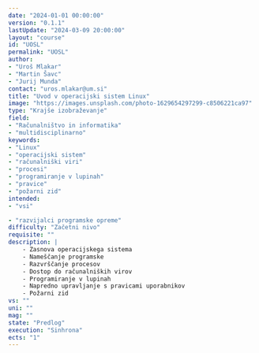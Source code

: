 ```yaml
---
date: "2024-01-01 00:00:00" 
version: "0.1.1"
lastUpdate: "2024-03-09 20:00:00"
layout: "course"
id: "UOSL"
permalink: "UOSL"
author:
- "Uroš Mlakar"
- "Martin Šavc"
- "Jurij Munda"
contact: "uros.mlakar@um.si"
title: "Uvod v operacijski sistem Linux"
image: "https://images.unsplash.com/photo-1629654297299-c8506221ca97"
type: "Krajše izobraževanje"
field:
- "Računalništvo in informatika"
- "multidisciplinarno"
keywords:
- "Linux"
- "operacijski sistem"
- "računalniški viri"
- "procesi"
- "programiranje v lupinah"
- "pravice"
- "požarni zid"
intended:
- "vsi"

- "razvijalci programske opreme"
difficulty: "Začetni nivo"
requisite: ""
description: |
    - Zasnova operacijskega sistema
    - Nameščanje programske 
    - Razvrščanje procesov
    - Dostop do računalniških virov
    - Programiranje v lupinah
    - Napredno upravljanje s pravicami uporabnikov
    - Požarni zid
vs: ""
uni: ""
mag: ""
state: "Predlog"
execution: "Sinhrona"
ects: "1"
---
```

